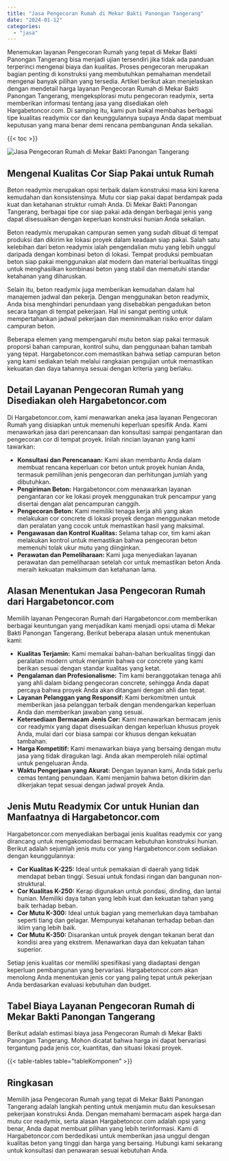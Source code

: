 ```yaml
---
title: "Jasa Pengecoran Rumah di Mekar Bakti Panongan Tangerang"
date: "2024-01-12"
categories: 
  - "jasa"
---
```



Menemukan layanan Pengecoran Rumah yang tepat di Mekar Bakti Panongan Tangerang bisa menjadi ujian tersendiri jika tidak ada panduan terperinci mengenai biaya dan kualitas. Proses pengecoran merupakan bagian penting di konstruksi yang membutuhkan pemahaman mendetail mengenai banyak pilihan yang tersedia. Artikel berikut akan menjelaskan dengan mendetail harga layanan Pengecoran Rumah di Mekar Bakti Panongan Tangerang, mengeksplorasi mutu pengecoran readymix, serta memberikan informasi tentang jasa yang disediakan oleh Hargabetoncor.com. Di samping itu, kami pun bakal membahas berbagai tipe kualitas readymix cor dan keunggulannya supaya Anda dapat membuat keputusan yang mana benar demi rencana pembangunan Anda sekalian.

{{< toc >}}

![Jasa Pengecoran Rumah di Mekar Bakti Panongan Tangerang](https://hargareadymixid.github.io/hbc/readymix-hbc%20(14).png)

## Mengenal Kualitas Cor Siap Pakai untuk Rumah

Beton readymix merupakan opsi terbaik dalam konstruksi masa kini karena kemudahan dan konsistensinya. Mutu cor siap pakai dapat berdampak pada kuat dan ketahanan struktur rumah Anda. Di Mekar Bakti Panongan Tangerang, berbagai tipe cor siap pakai ada dengan berbagai jenis yang dapat disesuaikan dengan keperluan konstruksi hunian Anda sekalian.

Beton readymix merupakan campuran semen yang sudah dibuat di tempat produksi dan dikirim ke lokasi proyek dalam keadaan siap pakai. Salah satu kelebihan dari beton readymix ialah pengendalian mutu yang lebih unggul daripada dengan kombinasi beton di lokasi. Tempat produksi pembuatan beton siap pakai menggunakan alat modern dan material berkualitas tinggi untuk menghasilkan kombinasi beton yang stabil dan mematuhi standar ketahanan yang diharuskan.

Selain itu, beton readymix juga memberikan kemudahan dalam hal manajemen jadwal dan pekerja. Dengan menggunakan beton readymix, Anda bisa menghindari penundaan yang disebabkan pengadukan beton secara tangan di tempat pekerjaan. Hal ini sangat penting untuk mempertahankan jadwal pekerjaan dan meminimalkan risiko error dalam campuran beton.

Beberapa elemen yang mempengaruhi mutu beton siap pakai termasuk proporsi bahan campuran, kontrol suhu, dan penggunaan bahan tambah yang tepat. Hargabetoncor.com memastikan bahwa setiap campuran beton yang kami sediakan telah melalui rangkaian pengujian untuk memastikan kekuatan dan daya tahannya sesuai dengan kriteria yang berlaku.

## Detail Layanan Pengecoran Rumah yang Disediakan oleh Hargabetoncor.com

Di Hargabetoncor.com, kami menawarkan aneka jasa layanan Pengecoran Rumah yang disiapkan untuk memenuhi keperluan spesifik Anda. Kami menawarkan jasa dari perencanaan dan konsultasi sampai pengantaran dan pengecoran cor di tempat proyek. Inilah rincian layanan yang kami tawarkan:

- **Konsultasi dan Perencanaan:** Kami akan membantu Anda dalam membuat rencana keperluan cor beton untuk proyek hunian Anda, termasuk pemilihan jenis pengecoran dan perhitungan jumlah yang dibutuhkan.
- **Pengiriman Beton:** Hargabetoncor.com menawarkan layanan pengantaran cor ke lokasi proyek menggunakan truk pencampur yang disertai dengan alat pencampuran canggih.
- **Pengecoran Beton:** Kami memiliki tenaga kerja ahli yang akan melakukan cor concrete di lokasi proyek dengan menggunakan metode dan peralatan yang cocok untuk memastikan hasil yang maksimal.
- **Pengawasan dan Kontrol Kualitas:** Selama tahap cor, tim kami akan melakukan kontrol untuk memastikan bahwa pengecoran beton memenuhi tolak ukur mutu yang diinginkan.
- **Perawatan dan Pemeliharaan:** Kami juga menyediakan layanan perawatan dan pemeliharaan setelah cor untuk memastikan beton Anda meraih kekuatan maksimum dan ketahanan lama.

## Alasan Menentukan Jasa Pengecoran Rumah dari Hargabetoncor.com

Memilih layanan Pengecoran Rumah dari Hargabetoncor.com memberikan berbagai keuntungan yang menjadikan kami menjadi opsi utama di Mekar Bakti Panongan Tangerang. Berikut beberapa alasan untuk menentukan kami:

- **Kualitas Terjamin:** Kami memakai bahan-bahan berkualitas tinggi dan peralatan modern untuk menjamin bahwa cor concrete yang kami berikan sesuai dengan standar kualitas yang ketat.
- **Pengalaman dan Profesionalisme:** Tim kami beranggotakan tenaga ahli yang ahli dalam bidang pengecoran concrete, sehingga Anda dapat percaya bahwa proyek Anda akan ditangani dengan ahli dan tepat.
- **Layanan Pelanggan yang Responsif:** Kami berkomitmen untuk memberikan jasa pelanggan terbaik dengan mendengarkan keperluan Anda dan memberikan jawaban yang sesuai.
- **Ketersediaan Bermacam Jenis Cor:** Kami menawarkan bermacam jenis cor readymix yang dapat disesuaikan dengan keperluan khusus proyek Anda, mulai dari cor biasa sampai cor khusus dengan kekuatan tambahan.
- **Harga Kompetitif:** Kami menawarkan biaya yang bersaing dengan mutu jasa yang tidak diragukan lagi. Anda akan memperoleh nilai optimal untuk pengeluaran Anda.
- **Waktu Pengerjaan yang Akurat:** Dengan layanan kami, Anda tidak perlu cemas tentang penundaan. Kami menjamin bahwa beton dikirim dan dikerjakan tepat sesuai dengan jadwal proyek Anda.

## Jenis Mutu Readymix Cor untuk Hunian dan Manfaatnya di Hargabetoncor.com

Hargabetoncor.com menyediakan berbagai jenis kualitas readymix cor yang dirancang untuk mengakomodasi bermacam kebutuhan konstruksi hunian. Berikut adalah sejumlah jenis mutu cor yang Hargabetoncor.com sediakan dengan keunggulannya:

- **Cor Kualitas K-225:** Ideal untuk pemakaian di daerah yang tidak mendapat beban tinggi. Sesuai untuk fondasi ringan dan bangunan non-struktural.
- **Cor Kualitas K-250:** Kerap digunakan untuk pondasi, dinding, dan lantai hunian. Memiliki daya tahan yang lebih kuat dan kekuatan tahan yang baik terhadap beban.
- **Cor Mutu K-300:** Ideal untuk bagian yang memerlukan daya tambahan seperti tiang dan gelagar. Mempunyai ketahanan terhadap beban dan iklim yang lebih baik.
- **Cor Mutu K-350:** Disarankan untuk proyek dengan tekanan berat dan kondisi area yang ekstrem. Menawarkan daya dan kekuatan tahan superior.

Setiap jenis kualitas cor memiliki spesifikasi yang diadaptasi dengan keperluan pembangunan yang bervariasi. Hargabetoncor.com akan menolong Anda menentukan jenis cor yang paling tepat untuk pekerjaan Anda berdasarkan evaluasi kebutuhan dan budget.

## Tabel Biaya Layanan Pengecoran Rumah di Mekar Bakti Panongan Tangerang

Berikut adalah estimasi biaya jasa Pengecoran Rumah di Mekar Bakti Panongan Tangerang. Mohon dicatat bahwa harga ini dapat bervariasi tergantung pada jenis cor, kuantitas, dan situasi lokasi proyek.

{{< table-tables table="tableKomponen" >}}

## Ringkasan

Memilih jasa Pengecoran Rumah yang tepat di Mekar Bakti Panongan Tangerang adalah langkah penting untuk menjamin mutu dan kesuksesan pekerjaan konstruksi Anda. Dengan memahami bermacam aspek harga dan mutu cor readymix, serta alasan Hargabetoncor.com adalah opsi yang benar, Anda dapat membuat pilihan yang lebih terinformasi. Kami di Hargabetoncor.com berdedikasi untuk memberikan jasa unggul dengan kualitas beton yang tinggi dan harga yang bersaing. Hubungi kami sekarang untuk konsultasi dan penawaran sesuai kebutuhan Anda.
